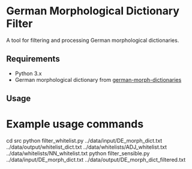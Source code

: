 # German Morphological Dictionary Filter

A tool for filtering and processing German morphological dictionaries.

## Requirements
- Python 3.x
- German morphological dictionary from [german-morph-dictionaries](https://github.com/DuyguA/german-morph-dictionaries)

## Usage
# Example usage commands
cd src
python filter_whitelist.py ../data/input/DE_morph_dict.txt ../data/output/whitelist_dict.txt ../data/whitelists/ADJ_whitelist.txt ../data/whitelists/NN_whitelist.txt
python filter_sensible.py ../data/input/DE_morph_dict.txt ../data/output/DE_morph_dict_filtered.txt
